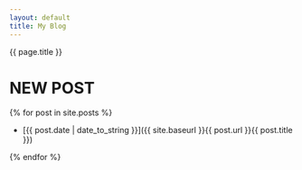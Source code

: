 ```yaml
---
layout: default
title: My Blog
---
```


{{ page.title }}

# NEW POST

{% for post in site.posts %}

- [{{ post.date | date_to_string }}]({{ site.baseurl }}{{ post.url }}{{ post.title }})

{% endfor %}
